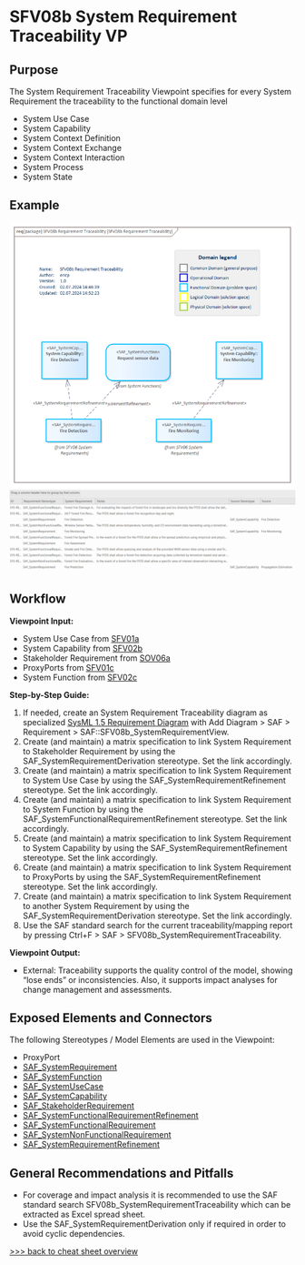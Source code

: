 # SFV08b System Requirement Traceability VP

## Purpose
The System Requirement Traceability Viewpoint specifies for every System Requirement the traceability to the functional domain level
* System Use Case
* System Capability
* System Context Definition
* System Context Exchange
* System Context Interaction
* System Process
* System State

## Example
![SFV08b](../pics/SFV08b-example.png)
![SFV08b](../pics/SFV08b-example1.png)

## Workflow
**Viewpoint Input:**
* System Use Case from [SFV01a](System-Use-Case-Viewpoint.md)
* System Capability from [SFV02b](System-Capability-Viewpoint.md)
* Stakeholder Requirement from [SOV06a](Stakeholder-Requirement-Viewpoint.md)
* ProxyPorts from [SFV01c](System-Context-Exchange-Viewpoint.md)
* System Function from [SFV02c](System-Functional-Breakdown-Viewpoint.md)

**Step-by-Step Guide:**
1.	If needed, create an System Requirement Traceability diagram as specialized [SysML 1.5 Requirement Diagram](https://sparxsystems.com/enterprise_architect_user_guide/16.1/modeling_languages/create_a_requirements_model.html) with Add Diagram > SAF > Requirement > SAF::SFV08b_SystemRequirementView.
2.  Create (and maintain) a matrix specification to link System Requirement to Stakeholder Requirement by using the SAF_SystemRequirementDerivation stereotype. Set the link accordingly.
2.  Create (and maintain) a matrix specification to link System Requirement to System Use Case by using the SAF_SystemRequirementRefinement stereotype. Set the link accordingly.
2.  Create (and maintain) a matrix specification to link System Requirement to System Function by using the SAF_SystemFunctionalRequirementRefinement stereotype. Set the link accordingly.
3.  Create (and maintain) a matrix specification to link System Requirement to System Capability by using the SAF_SystemRequirementRefinement stereotype. Set the link accordingly.
4.  Create (and maintain) a matrix specification to link System Requirement to ProxyPorts by using the SAF_SystemRequirementRefinement stereotype. Set the link accordingly.
5.  Create (and maintain) a matrix specification to link System Requirement to another System Requirement by using the SAF_SystemRequirementDerivation stereotype. Set the link accordingly.
6. Use the SAF standard search for the current traceability/mapping report by pressing Ctrl+F > SAF > SFV08b_SystemRequirementTraceability. 

**Viewpoint Output:**
* External: Traceability supports the quality control of the model, showing “lose ends” or inconsistencies. Also, it supports impact analyses for change management and assessments.

## Exposed Elements and Connectors
The following Stereotypes / Model Elements are used in the Viewpoint:
* ProxyPort
* [SAF_SystemRequirement](https://github.com/GfSE/SAF-Specification/blob/TdSE2023/stereotypes.md#SAF_SystemRequirement)
* [SAF_SystemFunction](https://github.com/GfSE/SAF-Specification/blob/TdSE2023/stereotypes.md#SAF_SystemFunction)
* [SAF_SystemUseCase](https://github.com/GfSE/SAF-Specification/blob/TdSE2023/stereotypes.md#SAF_SystemUseCase)
* [SAF_SystemCapability](https://github.com/GfSE/SAF-Specification/blob/TdSE2023/stereotypes.md#SAF_SystemCapability)
* [SAF_StakeholderRequirement](https://github.com/GfSE/SAF-Specification/blob/TdSE2023/stereotypes.md#SAF_StakeholderRequirement)
* [SAF_SystemFunctionalRequirementRefinement](https://github.com/GfSE/SAF-Specification/blob/TdSE2023/stereotypes.md#SAF_SystemFunctionalRequirementRefinement)
* [SAF_SystemFunctionalRequirement](https://github.com/GfSE/SAF-Specification/blob/TdSE2023/stereotypes.md#SAF_SystemFunctionalRequirement)
* [SAF_SystemNonFunctionalRequirement](https://github.com/GfSE/SAF-Specification/blob/TdSE2023/stereotypes.md#SAF_SystemNonFunctionalRequirement)
* [SAF_SystemRequirementRefinement](https://github.com/GfSE/SAF-Specification/blob/TdSE2023/stereotypes.md#SAF_SystemRequirementRefinement)

## General Recommendations and Pitfalls
* For coverage and impact analysis it is recommended to use the SAF standard search SFV08b_SystemRequirementTraceability which can be extracted as Excel spread sheet.
* Use the SAF_SystemRequirementDerivation only if required in order to avoid cyclic dependencies.

[>>> back to cheat sheet overview](../CheatSheet.md)
